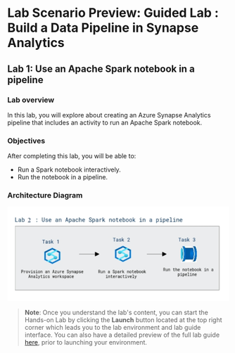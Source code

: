 # Lab Scenario Preview: Guided Lab : Build a Data Pipeline in Synapse Analytics

## Lab 1: Use an Apache Spark notebook in a pipeline

### Lab overview

In this lab, you will explore about creating an Azure Synapse Analytics pipeline that includes an activity to run an Apache Spark notebook.


### Objectives
  
After completing this lab, you will be able to:

- Run a Spark notebook interactively.
- Run the notebook in a pipeline.

### Architecture Diagram


   ![Azure portal with a cloud shell pane](./media/lab11.png)

>**Note**: Once you understand the lab's content, you can start the Hands-on Lab by clicking the **Launch** button located at the top right corner which leads you to the lab environment and lab guide interface. You can also have a detailed preview of the full lab guide [here](https://experience.cloudlabs.ai/#/labguidepreview/3df49db3-e160-49f4-860c-ad4821341ee5), prior to launching your environment.

